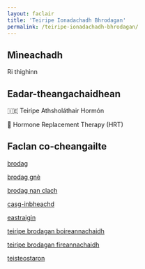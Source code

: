 ```yaml
---
layout: faclair
title: 'Teiripe Ionadachadh Bhrodagan'
permalink: /teiripe-ionadachadh-bhrodagan/
---
```


## Mìneachadh

Ri thighinn

## Eadar-theangachaidhean

&#x1f1ee;&#x1f1ea; Teiripe Athsholáthair Hormón

&#x1f3f4;&#xe0067;&#xe0062;&#xe0065;&#xe006e;&#xe0067;&#xe007f; Hormone Replacement Therapy (HRT)

## Faclan co-cheangailte

[brodag](https://faclair.lgbt/brodag)

[brodag gnè](https://faclair.lgbt/brodag-gne/)

[brodag nan clach](https://faclair.lgbt/brodag-nan-clach/)

[casg-inbheachd](https://faclair.lgbt/casg-inbheachd)

[eastraigin](https://faclair.lgbt/eastraigin/)

[teiripe brodagan boireannachaidh](https://faclair.lgbt/teiripe-brodagan-boireannachaidh/)

[teiripe brodagan fireannachaidh](https://faclair.lgbt/teiripe-brodagan-fireannachaidh/)

[teisteostaron](https://faclair.lgbt/teisteostaron/)